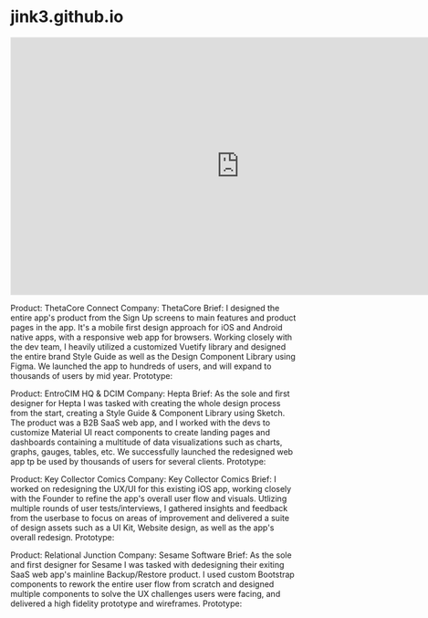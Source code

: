 # jink3.github.io

<iframe style="border: 1px solid rgba(0, 0, 0, 0.1);" width="800" height="450" src="https://www.figma.com/embed?embed_host=share&url=https%3A%2F%2Fwww.figma.com%2Fproto%2FEhDiBisamRp2ERJRIWnqCh%2FPortfolio-2022---ThetaCore%3Fpage-id%3D730%253A1037%26node-id%3D1230%253A5618%26viewport%3D241%252C48%252C0.13%26scaling%3Dcontain%26starting-point-node-id%3D1230%253A5684" allowfullscreen></iframe>


Product: ThetaCore Connect
Company: ThetaCore
Brief: I designed the entire app's product from the Sign Up screens to main features and product pages in the app. It's a mobile first design approach for iOS and Android native apps, with a responsive web app for browsers. Working closely with the dev team, I heavily utilized a customized Vuetify library and designed the entire brand Style Guide as well as the Design Component Library using Figma. We launched the app to hundreds of users, and will expand to thousands of users by mid year. 
Prototype: 

Product: EntroCIM HQ & DCIM
Company: Hepta
Brief: As the sole and first designer for Hepta I was tasked with creating the whole design process from the start, creating a Style Guide & Component Library using Sketch. The product was a B2B SaaS web app, and I worked with the devs to customize Material UI react components to create landing pages and dashboards containing a multitude of data visualizations such as charts, graphs, gauges, tables, etc. We successfully launched the redesigned web app tp be used by thousands of users for several clients.
Prototype: 

Product: Key Collector Comics
Company: Key Collector Comics
Brief: I worked on redesigning the UX/UI for this existing iOS app, working closely with the Founder to refine the app's overall user flow and visuals. Utlizing multiple rounds of user tests/interviews, I gathered insights and feedback from the userbase to focus on areas of improvement and delivered a suite of design assets such as a UI Kit, Website design, as well as the app's overall redesign. 
Prototype: 

Product: Relational Junction
Company: Sesame Software
Brief: As the sole and first designer for Sesame I was tasked with dedesigning their exiting SaaS web app's mainline Backup/Restore product. I used custom Bootstrap components to rework the entire user flow from scratch and designed multiple components to solve the UX challenges users were facing, and delivered a high fidelity prototype and wireframes.
Prototype: 
